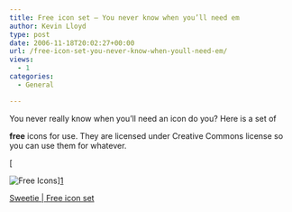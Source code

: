 ```yaml
---
title: Free icon set – You never know when you’ll need em
author: Kevin Lloyd
type: post
date: 2006-11-18T20:02:27+00:00
url: /free-icon-set-you-never-know-when-youll-need-em/
views:
  - 1
categories:
  - General

---
```

<!--adsense-->You never really know when you&#8217;ll need an icon do you? Here is a set of 

**free** icons for use. They are licensed under Creative Commons license so you can use them for whatever.
  
[
  
<img id="image123" src="https://i1.wp.com/webdevelopment2.com/wp-content/uploads/free-icons.gif?ssl=1" alt="Free Icons" data-recalc-dims="1" />][1]

[Sweetie | Free icon set][1]

 [1]: http://sweetie.sublink.ca/
